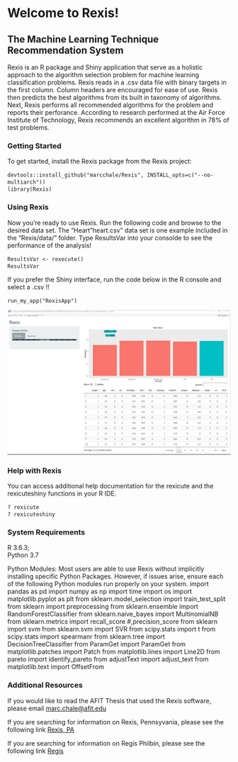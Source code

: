 Welcome to Rexis\!
================

## The Machine Learning Technique Recommendation System

Rexis is an R package and Shiny application that serve as a holistic
approach to the algorithm selection problem for machine learning
classification problems. Rexis reads in a .csv data file with binary
targets in the first column. Column headers are encouraged for ease of
use. Rexis then predicts the best algorithms from its built in taxonomy
of algorithms. Next, Rexis performs all recommended algorithms for the
problem and reports their perforance. According to research performed at
the Air Force Institute of Technology, Rexis recommends an excellent algorithm
in 78% of test problems.

    
### Getting Started

To get started, install the Rexis package from the Rexis
project:

``` install
devtools::install_github("marcchale/Rexis", INSTALL_opts=c("--no-multiarch"))
library(Rexis)
```

### Using Rexis

Now you’re ready to use Rexis. Run the following code and browse to the
desired data set. The “Heart”heart.csv" data set is one example included
in the “Rexis/data/” folder. Type ResultsVar into your consolde to see
the performance of the analysis\!

``` use
ResultsVar <- rexecute()
ResultsVar
```

If you prefer the Shiny interface, run the code below in the R console
and select a .csv \!\!

``` use
run_my_app("RexisApp")
```

<img src="inst/images/HeartScreenshot.PNG" alt="Screenshot Example">

### Help with Rexis

You can access additional help documentation for the rexicute and the
rexicuteshiny functions in your R IDE.

    ? rexicute
    ? rexicuteshiny

### System Requirements
R 3.6.3;     
Python 3.7

Python Modules:
Most users are able to use Rexis without implicitly installing specific Python Packages. However, if issues arise, ensure each of the following Python modules run properly on your system.
    import pandas as pd
    import numpy as np
    import time
    import os
    import matplotlib.pyplot as plt
    from sklearn.model_selection import train_test_split
    from sklearn import preprocessing
    from sklearn.ensemble import RandomForestClassifier
    from sklearn.naive_bayes import MultinomialNB
    from sklearn.metrics import  recall_score #,precision_score
    from sklearn import svm
    from sklearn.svm import SVR
    from scipy.stats import t
    from scipy.stats import spearmanr
    from sklearn.tree import DecisionTreeClassifier
    from ParamGet import ParamGet
    from matplotlib.patches import Patch
    from matplotlib.lines import Line2D
    from pareto import identify_pareto
    from adjustText import adjust_text
    from matplotlib.text import OffsetFrom

### Additional Resources

If you would like to read the AFIT Thesis that used the Rexis software,
please email <marc.chale@afit.edu>

If you are searching for information on Rexis, Pennsyvania, please see
the following link [Rexis,
PA](https://en.wikipedia.org/wiki/Rexis,_Pennsylvania)

If you are searching for information on Regis Philbin, please see the
following link [Regis](https://en.wikipedia.org/wiki/Regis_Philbin)
